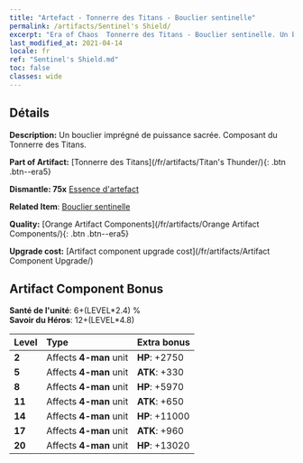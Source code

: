 ```yaml
---
title: "Artefact - Tonnerre des Titans - Bouclier sentinelle"
permalink: /artifacts/Sentinel's Shield/
excerpt: "Era of Chaos  Tonnerre des Titans - Bouclier sentinelle. Un bouclier imprégné de puissance sacrée. Composant du Tonnerre des Titans."
last_modified_at: 2021-04-14
locale: fr
ref: "Sentinel's Shield.md"
toc: false
classes: wide
---
```




## Détails

 **Description:** Un bouclier imprégné de puissance sacrée. Composant du Tonnerre des Titans.

 **Part of Artifact:** [Tonnerre des Titans](/fr/artifacts/Titan's Thunder/){: .btn .btn--era5}

 **Dismantle: 75x** [Essence d'artefact](/fr/Items/con_905/)

 **Related Item**: [Bouclier sentinelle](/fr/Items/art_157/)

 **Quality:** [Orange Artifact Components](/fr/artifacts/Orange Artifact Components/){: .btn .btn--era5}

 **Upgrade cost:** [Artifact component upgrade cost](/fr/artifacts/Artifact Component Upgrade/)

## Artifact Component Bonus

  **Santé de l'unité**: 6+(LEVEL\*2.4) %<br/>**Savoir du Héros**: 12+(LEVEL\*4.8)

  |  Level  | Type |    Extra bonus  | 
  |:--------|:-----|:----------------| 
  | **2** | Affects **4-man** unit | **HP**: +2750 | 
  | **5** | Affects **4-man** unit | **ATK**: +330 | 
  | **8** | Affects **4-man** unit | **HP**: +5970 | 
  | **11** | Affects **4-man** unit | **ATK**: +650 | 
  | **14** | Affects **4-man** unit | **HP**: +11000 | 
  | **17** | Affects **4-man** unit | **ATK**: +960 | 
  | **20** | Affects **4-man** unit | **HP**: +13020 | 
